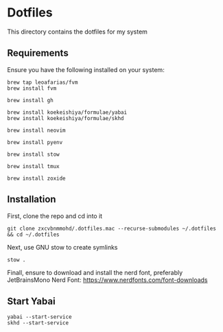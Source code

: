 # Dotfiles

This directory contains the dotfiles for my system

## Requirements

Ensure you have the following installed on your system:

```shell
brew tap leoafarias/fvm
brew install fvm

brew install gh

brew install koekeishiya/formulae/yabai
brew install koekeishiya/formulae/skhd

brew install neovim

brew install pyenv

brew install stow

brew install tmux

brew install zoxide
```

## Installation

First, clone the repo and cd into it

```shell
git clone zxcvbnmmohd/.dotfiles.mac --recurse-submodules ~/.dotfiles && cd ~/.dotfiles
```

Next, use GNU stow to create symlinks

```shell
stow .
```

Finall, ensure to download and install the nerd font, preferably JetBrainsMono Nerd Font:
https://www.nerdfonts.com/font-downloads

## Start Yabai

```shell
yabai --start-service
skhd --start-service
```
